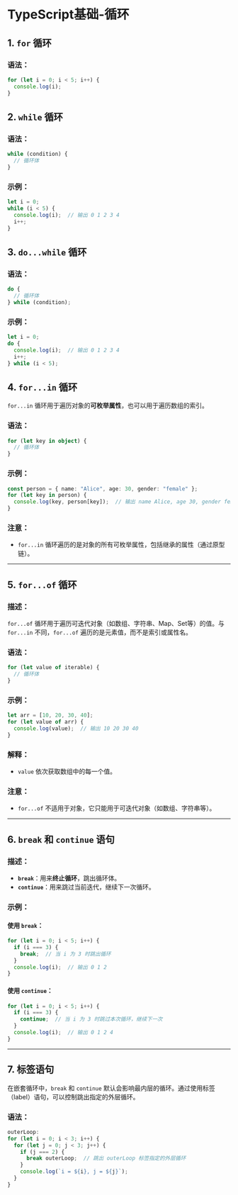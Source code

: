 # TypeScript基础-循环


## 1. `for` 循环

### 语法：
```ts
for (let i = 0; i < 5; i++) {
  console.log(i);
}
```

## 2. `while` 循环

### 语法：
```ts
while (condition) {
  // 循环体
}
```

### 示例：
```ts
let i = 0;
while (i < 5) {
  console.log(i);  // 输出 0 1 2 3 4
  i++;
}
```

## 3. `do...while` 循环

### 语法：
```ts
do {
  // 循环体
} while (condition);
```

### 示例：
```ts
let i = 0;
do {
  console.log(i);  // 输出 0 1 2 3 4
  i++;
} while (i < 5);
```


## 4. `for...in` 循环

`for...in` 循环用于遍历对象的**可枚举属性**，也可以用于遍历数组的索引。

### 语法：
```ts
for (let key in object) {
  // 循环体
}
```

### 示例：
```ts
const person = { name: "Alice", age: 30, gender: "female" };
for (let key in person) {
  console.log(key, person[key]);  // 输出 name Alice, age 30, gender female
}
```

### 注意：
- `for...in` 循环遍历的是对象的所有可枚举属性，包括继承的属性（通过原型链）。

---

## 5. `for...of` 循环

### 描述：
`for...of` 循环用于遍历可迭代对象（如数组、字符串、Map、Set等）的值。与 `for...in` 不同，`for...of` 遍历的是元素值，而不是索引或属性名。

### 语法：
```ts
for (let value of iterable) {
  // 循环体
}
```

### 示例：
```ts
let arr = [10, 20, 30, 40];
for (let value of arr) {
  console.log(value);  // 输出 10 20 30 40
}
```

### 解释：
- `value` 依次获取数组中的每一个值。
  
### 注意：
- `for...of` 不适用于对象，它只能用于可迭代对象（如数组、字符串等）。

---

## 6. `break` 和 `continue` 语句

### 描述：
- **`break`**：用来**终止循环**，跳出循环体。
- **`continue`**：用来跳过当前迭代，继续下一次循环。

### 示例：
#### 使用 `break`：
```ts
for (let i = 0; i < 5; i++) {
  if (i === 3) {
    break;  // 当 i 为 3 时跳出循环
  }
  console.log(i);  // 输出 0 1 2
}
```

#### 使用 `continue`：
```ts
for (let i = 0; i < 5; i++) {
  if (i === 3) {
    continue;  // 当 i 为 3 时跳过本次循环，继续下一次
  }
  console.log(i);  // 输出 0 1 2 4
}
```

---

## 7. 标签语句

在嵌套循环中，`break` 和 `continue` 默认会影响最内层的循环。通过使用标签（label）语句，可以控制跳出指定的外层循环。

### 语法：
```ts
outerLoop: 
for (let i = 0; i < 3; i++) {
  for (let j = 0; j < 3; j++) {
    if (j === 2) {
      break outerLoop;  // 跳出 outerLoop 标签指定的外层循环
    }
    console.log(`i = ${i}, j = ${j}`);
  }
}
```

